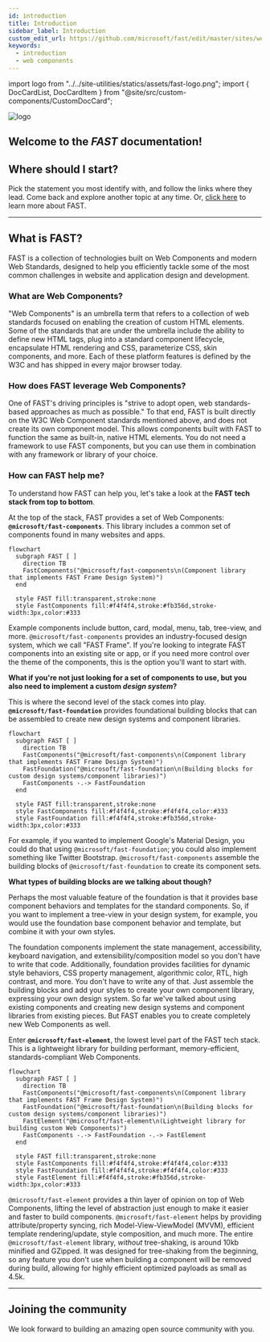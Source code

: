 ```yaml
---
id: introduction
title: Introduction
sidebar_label: Introduction
custom_edit_url: https://github.com/microsoft/fast/edit/master/sites/website/src/docs/introduction.md
keywords:
  - introduction
  - web components
---
```


import logo from "../../site-utilities/statics/assets/fast-logo.png";
import { DocCardList, DocCardItem } from "@site/src/custom-components/CustomDocCard";

<div
    style={{
        margin: "20px",
        display: "flex",
        justifyContent: "center",
        alignItems: "center",
    }}
>
    <img src={logo} alt="logo" style={{ width: "100px", height: "100px" }} />
</div>
<div
    style={{
        marginBottom: "80px",
        display: "flex",
        justifyContent: "center",
        alignItems: "center",
    }}
>
    <h2>
        Welcome to the <i>FAST</i> documentation!
    </h2>
</div>

## Where should I start?

Pick the statement you most identify with, and follow the links where they lead. Come back and explore another topic at any time. Or, [click here](#what-is-fast) to learn more about FAST.

<DocCardList>
  <DocCardItem
    href="./components/getting-started"
    title="I want ready-made components"
    description="The @microsoft/fast-components library contains Web Components built on top of our standard component and design system foundation. Jump to the component docs."
  />
  <DocCardItem
    href="./fast-element/getting-started"
    title="I want to build my own components"
    description="The fast-element library is a lightweight means to easily build performant, memory-efficient, standards-compliant Web Components. Jump to the fast-element docs."
  />
  <DocCardItem
    href="./design-systems/overview"
    title="I want to build my own design system"
    description="FAST Frame is the name of our highly configurable design system. It is made up of a set of Web Components and accompanying design tokens. Jump to the design system docs."
  />
  <DocCardItem
    href="./integrations/introduction"
    title="I want to integrate FAST"
    description="FAST libraries can be used on their own to build modern web sites and apps, but they can also be used with a wide variety of existing technologies. Jump to the integration docs."
  />
  <DocCardItem
    href="./resources/cheat-sheet"
    title="I want to look at a quick reference"
    description="A quick reference for FAST packages, using/building components, design systems/tokens, and how to make contributions to FAST. Jump to the cheat sheet doc."
  />
  <DocCardItem
    href="./community/contributor-guide"
    title="I want to contribute to FAST"
    description="To get started as a contributor, read our code of conduct and contributor guides. Join our Discord server and look at good first issues. Jump to the contributor guide docs."
  />
</DocCardList>

<hr />

## What is FAST?

FAST is a collection of technologies built on Web Components and modern Web Standards, designed to help you efficiently tackle some of the most common challenges in website and application design and development.

### What are Web Components?

"Web Components" is an umbrella term that refers to a collection of web standards focused on enabling the creation of custom HTML elements. Some of the standards that are under the umbrella include the ability to define new HTML tags, plug into a standard component lifecycle, encapsulate HTML rendering and CSS, parameterize CSS, skin components, and more. Each of these platform features is defined by the W3C and has shipped in every major browser today.

### How does FAST leverage Web Components?

One of FAST's driving principles is "strive to adopt open, web standards-based approaches as much as possible." To that end, FAST is built directly on the W3C Web Component standards mentioned above, and does not create its own component model. This allows components built with FAST to function the same as built-in, native HTML elements. You do not need a framework to use FAST components, but you can use them in combination with any framework or library of your choice.

### How can FAST help me?

To understand how FAST can help you, let's take a look at the **FAST tech stack from top to bottom**. 

At the top of the stack, FAST provides a set of Web Components: **`@microsoft/fast-components`**. This library includes a common set of components found in many websites and apps.

<div markdown="1" style={{ display:"flex", justifyContent:"center", marginBottom:"20px" }}>

```mermaid
flowchart
  subgraph FAST [ ]
    direction TB
    FastComponents("@microsoft/fast-components\n(Component library that implements FAST Frame Design System)")
  end

  style FAST fill:transparent,stroke:none
  style FastComponents fill:#f4f4f4,stroke:#fb356d,stroke-width:3px,color:#333
```

</div>

Example components include button, card, modal, menu, tab, tree-view, and more. `@microsoft/fast-components` provides an industry-focused design system, which we call "FAST Frame". If you're looking to integrate FAST components into an existing site or app, or if you need more control over the theme of the components, this is the option you'll want to start with.

**What if you're not just looking for a set of components to use, but you also need to implement a custom *design system*?** 

This is where the second level of the stack comes into play. **`@microsoft/fast-foundation`** provides foundational building blocks that can be assembled to create new design systems and component libraries. 

<div markdown="1" style={{ display:"flex", justifyContent:"center", marginBottom:"20px" }}>

```mermaid
flowchart
  subgraph FAST [ ]
    direction TB
    FastComponents("@microsoft/fast-components\n(Component library that implements FAST Frame Design System)")
    FastFoundation("@microsoft/fast-foundation\n(Building blocks for custom design systems/component libraries)")
    FastComponents -.-> FastFoundation
  end

  style FAST fill:transparent,stroke:none
  style FastComponents fill:#f4f4f4,stroke:#f4f4f4,color:#333
  style FastFoundation fill:#f4f4f4,stroke:#fb356d,stroke-width:3px,color:#333
```
</div>

For example, if you wanted to implement Google's Material Design, you could do that using `@microsoft/fast-foundation`; you could also implement something like Twitter Bootstrap. `@microsoft/fast-components` assemble the building blocks of `@microsoft/fast-foundation` to create its component sets. 

**What types of building blocks are we talking about though?** 

Perhaps the most valuable feature of the foundation is that it provides base component behaviors and templates for the standard components. So, if you want to implement a tree-view in your design system, for example, you would use the foundation base component behavior and template, but combine it with your own styles. 

The foundation components implement the state management, accessibility, keyboard navigation, and extensibility/composition model so you don't have to write that code. Additionally, foundation provides facilities for dynamic style behaviors, CSS property management, algorithmic color, RTL, high contrast, and more. You don't have to write any of that. Just assemble the building blocks and add your styles to create your own component library, expressing your own design system. So far we've talked about using existing components and creating new design systems and component libraries from existing pieces. But FAST enables you to create completely new Web Components as well. 

Enter **`@microsoft/fast-element`**, the lowest level part of the FAST tech stack. This is a lightweight library for building performant, memory-efficient, standards-compliant Web Components.

<div markdown="1" style={{ display:"flex", justifyContent:"center", marginBottom:"20px" }}>

```mermaid
flowchart
  subgraph FAST [ ]
    direction TB
    FastComponents("@microsoft/fast-components\n(Component library that implements FAST Frame Design System)")
    FastFoundation("@microsoft/fast-foundation\n(Building blocks for custom design systems/component libraries)")
    FastElement("@microsoft/fast-element\n(Lightweight library for building custom Web Components)")
    FastComponents -.-> FastFoundation -.-> FastElement 
  end

  style FAST fill:transparent,stroke:none
  style FastComponents fill:#f4f4f4,stroke:#f4f4f4,color:#333
  style FastFoundation fill:#f4f4f4,stroke:#f4f4f4,color:#333
  style FastElement fill:#f4f4f4,stroke:#fb356d,stroke-width:3px,color:#333
```
</div>

`@microsoft/fast-element` provides a thin layer of opinion on top of Web Components, lifting the level of abstraction just enough to make it easier and faster to build components. `@microsoft/fast-element` helps by providing attribute/property syncing, rich Model-View-ViewModel (MVVM), efficient template rendering/update, style composition, and much more. The entire `@microsoft/fast-element` library, *without* tree-shaking, is around 10kb minified and GZipped. It was designed for tree-shaking from the beginning, so any feature you don't use when building a component will be removed during build, allowing for highly efficient optimized payloads as small as 4.5k.

<DocCardList>
  <DocCardItem
    href="./resources/glossary"
    title="Glossary"
    description="A glossary of terms, which includes Design System, Design Token, ES2015, Evergreen Browser, Houdini, Polyfill, Time to Interactive (TTI), Transpiler, and Web Components."
  />
  <DocCardItem
    href="./resources/faq"
    title="FAQ"
    description="A list of frequently asked questions (e.g. What are Web Components, Why should I choose Web Components over [other JavaScript framework], etc)."
  />
</DocCardList>

<hr />

## Joining the community

We look forward to building an amazing open source community with you.

<DocCardList>
  <DocCardItem
    href="https://discord.gg/FcSNfg4"
    title="Discord"
    description="Join our active community on Discord. Follow the latest updates and contributions, ask questions, give feedback, or keep up on our reading list."
  />
  <DocCardItem
    href="https://github.com/Microsoft/fast/issues/new/choose"
    title="GitHub"
    description="Explore the FAST repository on GitHub and try out our components, utilities, and tools. Or, mix-and-match with your own solutions."
  />
  <DocCardItem
    href="https://twitter.com/FAST_UI"
    title="Twitter"
    description="Follow along as we share out the latest happenings on Twitter. You will find important updates, announcements, and sneak peeks."
  />
    <DocCardItem
    href="https://medium.com/fast-design"
    title="Medium"
    description="Read articles published on our official FAST blog. Like, comment, share, and bookmark content. Sign up for our monthly newsletter, FAST Monthly."
  />
</DocCardList>
